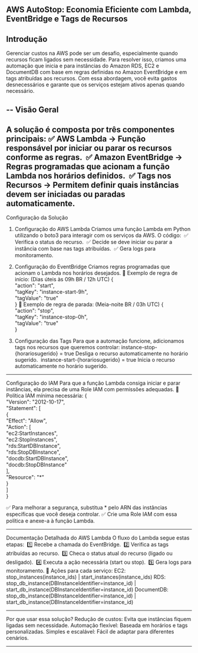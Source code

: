 AWS AutoStop: Economia Eficiente com Lambda, EventBridge e Tags de Recursos
--
Introdução
--
Gerenciar custos na AWS pode ser um desafio, especialmente quando recursos ficam ligados sem necessidade. Para resolver isso, criamos uma automação que inicia e para instâncias do Amazon RDS, EC2 e DocumentDB com base em regras definidas no Amazon EventBridge e em tags atribuídas aos recursos. Com essa abordagem, você evita gastos desnecessários e garante que os serviços estejam ativos apenas quando necessário.

--
Visão Geral
--
A solução é composta por três componentes principais:
 ✅ AWS Lambda → Função responsável por iniciar ou parar os recursos conforme as regras.
 ✅ Amazon EventBridge → Regras programadas que acionam a função Lambda nos horários definidos.
 ✅ Tags nos Recursos → Permitem definir quais instâncias devem ser iniciadas ou paradas automaticamente.
---
Configuração da Solução
1. Configuração do AWS Lambda
Criamos uma função Lambda em Python utilizando o boto3 para interagir com os serviços da AWS. O código:
 ✅ Verifica o status do recurso.
 ✅ Decide se deve iniciar ou parar a instância com base nas tags atribuídas.
 ✅ Gera logs para monitoramento.


3. Configuração do EventBridge
Criamos regras programadas que acionam o Lambda nos horários desejados.
📌 Exemplo de regra de início: (Dias úteis às 09h BR / 12h UTC)
{  
  "action": "start",  
  "tagKey": "instance-start-9h",  
  "tagValue": "true"  
}
📌 Exemplo de regra de parada: (Meia-noite BR / 03h UTC)
{  
  "action": "stop",  
  "tagKey": "instance-stop-0h",  
  "tagValue": "true"  
}



4. Configuração das Tags
Para que a automação funcione, adicionamos tags nos recursos que queremos controlar:
instance-stop-{horariosugerido} = true Desliga o recurso automaticamente no horário sugerido. 
instance-start-{horariosugerido} = true Inicia o recurso automaticamente no horário sugerido.

---

Configuração do IAM
Para que a função Lambda consiga iniciar e parar instâncias, ela precisa de uma Role IAM com permissões adequadas.
📌 Política IAM mínima necessária:
{  
  "Version": "2012-10-17",  
  "Statement": [  
    {  
      "Effect": "Allow",  
      "Action": [  
        "ec2:StartInstances",  
        "ec2:StopInstances",  
        "rds:StartDBInstance",  
        "rds:StopDBInstance",  
        "docdb:StartDBInstance",  
        "docdb:StopDBInstance"  
      ],  
      "Resource": "*"  
    }  
  ]  
}


✅ Para melhorar a segurança, substitua * pelo ARN das instâncias específicas que você deseja controlar.
✅ Crie uma Role IAM com essa política e anexe-a à função Lambda.

---

Documentação Detalhada do AWS Lambda
O fluxo do Lambda segue estas etapas:
 1️⃣ Recebe a chamada do EventBridge.
 2️⃣ Verifica as tags atribuídas ao recurso.
 3️⃣ Checa o status atual do recurso (ligado ou desligado).
 4️⃣ Executa a ação necessária (start ou stop).
 5️⃣ Gera logs para monitoramento.
📌 Ações para cada serviço:
EC2: stop_instances(instance_ids) | start_instances(instance_ids)
RDS: stop_db_instance(DBInstanceIdentifier=instance_id) | start_db_instance(DBInstanceIdentifier=instance_id)
DocumentDB: stop_db_instance(DBInstanceIdentifier=instance_id) | start_db_instance(DBInstanceIdentifier=instance_id)

---

Por que usar essa solução?
Redução de custos: Evita que instâncias fiquem ligadas sem necessidade.
Automação flexível: Baseada em horários e tags personalizadas.
Simples e escalável: Fácil de adaptar para diferentes cenários.

---
